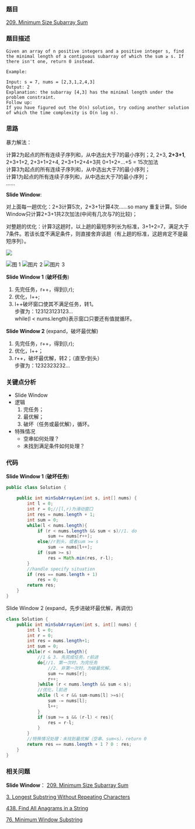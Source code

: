 ### 题目
[209. Minimum Size Subarray Sum](https://leetcode.com/problems/minimum-size-subarray-sum/)
### 题目描述
```
Given an array of n positive integers and a positive integer s, find the minimal length of a contiguous subarray of which the sum ≥ s. If there isn't one, return 0 instead.

Example: 

Input: s = 7, nums = [2,3,1,2,4,3]
Output: 2
Explanation: the subarray [4,3] has the minimal length under the problem constraint.
Follow up:
If you have figured out the O(n) solution, try coding another solution of which the time complexity is O(n log n). 
```

### 思路
暴力解法：

计算2为起点的所有连续子序列和，从中选出大于7的最小序列；2, 2+3, **2+3+1**, 2+3+1+2, 2+3+1+2+4, 2+3+1+2+4+3共 0+1+2+...+5 = 15次加法   
计算3为起点的所有连续子序列和，从中选出大于7的最小序列；  
计算1为起点的所有连续子序列和，从中选出大于7的最小序列；  
......

**Slide Window**:

对上面每一趟优化：2+3计算5次，2+3+1计算4次......so many 重复计算。Slide Window只计算2+3+1共2次加法(中间有几次与7的比较)；

对整趟的优化：计算3这趟时，以上趟的最短序列长为标准，3+1+2=7，满足大于7条件。若该长度不满足条件，则直接舍弃该趟（有上趟的标准，这趟肯定不是最短序列）。

![](https://blog-1257126549.cos.ap-guangzhou.myqcloud.com/blog/0ga4f.gif)

![图 1](https://blog-1257126549.cos.ap-guangzhou.myqcloud.com/blog/lo41y.jpg)
![图片 2](https://blog-1257126549.cos.ap-guangzhou.myqcloud.com/blog/j7qnc.jpg)
![图片 3](https://blog-1257126549.cos.ap-guangzhou.myqcloud.com/blog/q8dxy.jpg)


**Slide Window 1** (**破坏任务**)  
1. 先完任务，r++，得到[l,r);  
2. 优化，l++;  
3. l++破坏窗口使其不满足任务，转1。  
步骤为：123123123123...  
while(l < nums.length)表示窗口只要还有值就循环。

**Slide Window 2** (expand，破坏最优解)  
1. 先完任务，r++，得到[l,r);  
2. 优化，l++；  
3. r++，破坏最优解，转2；（直至r到头）  
步骤为：1232323232...

### 关键点分析
* Slide Window
* 逻辑
	1. 完任务；
	2. 最优解；
	3. 破坏（任务或最优解），循环。
* 特殊情况
	* 空串如何处理？
	* 未找到满足条件如何处理？

### 代码
**Slide Window 1** (**破坏任务**)  

```java
public class Solution {

    public int minSubArrayLen(int s, int[] nums) {
        int l = 0;
        int r = 0;//[l,r)为滑动窗口
        int res = nums.length + 1;
        int sum = 0;
        while(l < nums.length){
            if (r < nums.length && sum < s)//1. do
                sum += nums[r++];
            else//r到头，或者sum >= s
                sum -= nums[l++];
            if (sum >= s)
                res = Math.min(res, r-l);
        }
        //handle specify situation
        if (res == nums.length + 1)
            res = 0;
        return res;
    }
}

```

Slide Window 2 (expand，先步进破坏最优解，再调优)  

```java
class Solution {
    public int minSubArrayLen(int s, int[] nums) {
        int l = 0;
        int r = 0;
        int res = nums.length+1;
        int sum = 0;
        while(r < nums.length){
            //1 & 3. 先完成任务，r前进
            do{//1. 第一次时，为完任务
                //2. 非第一次时，为破最优解。
                sum += nums[r];
                r++;
            }while (r < nums.length && sum < s);
            //优化，l前进
            while (l < r && sum-nums[l] >=s){
                sum -= nums[l];
                l++;
            }
            if (sum >= s && (r-l) < res){
                res = r-l;
            }
        }
        //特殊情况处理：未找到最优解（空串、sum<s），return 0
        return res == nums.length + 1 ? 0 : res;
    }
}
```

### 相关问题
**Slide Window**：
[209. Minimum Size Subarray Sum](https://leetcode.com/problems/minimum-size-subarray-sum/)

[3. Longest Substring Without Repeating Characters](https://leetcode.com/problems/longest-substring-without-repeating-characters/)

[438. Find All Anagrams in a String](https://leetcode.com/problems/find-all-anagrams-in-a-string/)

[76. Minimum Window Substring](https://leetcode.com/problems/minimum-window-substring/)